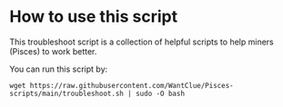 # How to use this script

This troubleshoot script is a collection of helpful scripts to help miners (Pisces) to work better.


You can run this script by:
```
wget https://raw.githubusercontent.com/WantClue/Pisces-scripts/main/troubleshoot.sh | sudo -O bash
```
